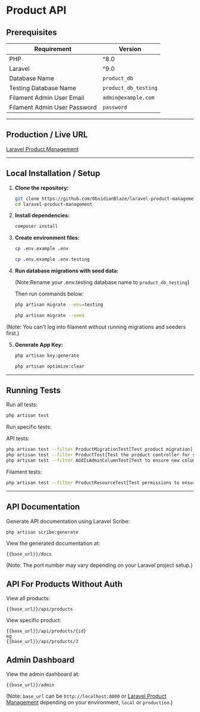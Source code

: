 # Product API

## Prerequisites

| Requirement       | Version |
|------------------|---------|
| PHP             | ^8.0    |
| Laravel         | ^9.0    |
| Database Name   | `product_db` |
| Testing Database Name | `product_db_testing` |
| Filament Admin User Email   | `admin@example.com` |
| Filament Admin User Password | `password` |

---

## Production / Live URL

[Laravel Product Management](https://laravel-product-management-main-v8ebgm.laravel.cloud)

---

## Local Installation / Setup

1. **Clone the repository:**
   ```sh
   git clone https://github.com/ObsidianBlaze/laravel-product-management.git
   cd laravel-product-management
   ```

2. **Install dependencies:**
   ```sh
   composer install
   ```

3. **Create environment files:**
   ```sh
   cp .env.example .env
   ```
   ```sh 
   cp .env.example .env.testing
   ```

4. **Run database migrations with seed data:**
   
   (Note:Rename your .env.testing database name to `product_db_testing`)
   
    Then run commands below:
   ```sh
   php artisan migrate --env=testing   
   ```
   ```sh
   php artisan migrate --seed
   ```

(Note: You can't log into filament without running migrations and seeders first.)

5. **Generate App Key:**
   ```sh
   php artisan key:generate
   ```
   ```sh
   php artisan optimize:clear
   ```

---

## Running Tests

Run all tests:

```sh
php artisan test
```

Run specific tests:

API tests:

```sh
php artisan test --filter ProductMigrationTest[Test product migration]
php artisan test --filter ProductTest[Test the product controller for store, show, and index]
php artisan test --filter AddIsAdminColumnTest[Test to ensure new column is_admin works with migration]
```

Filament tests:

```sh
php artisan test --filter ProductResourceTest[Test permissions to ensure only admin can edit, create, and delete products]
```

---

## API Documentation

Generate API documentation using Laravel Scribe:

```sh
php artisan scribe:generate
```

View the generated documentation at:

```
{{base_url}}/docs
```

(Note: The port number may vary depending on your Laravel project setup.)

## API For Products Without Auth

View all products:
```
{{base_url}}/api/products
```

View specific product:
```
{{base_url}}/api/products/{id}
eg
{{base_url}}/api/products/3
```

## Admin Dashboard

View the admin dashboard at:

```
{{base_url}}/admin
```
(Note: `base_url` can be `http://localhost:8000` or [Laravel Product Management](https://laravel-product-management-main-v8ebgm.laravel.cloud) depending on your environment, `local` or `production`.)
